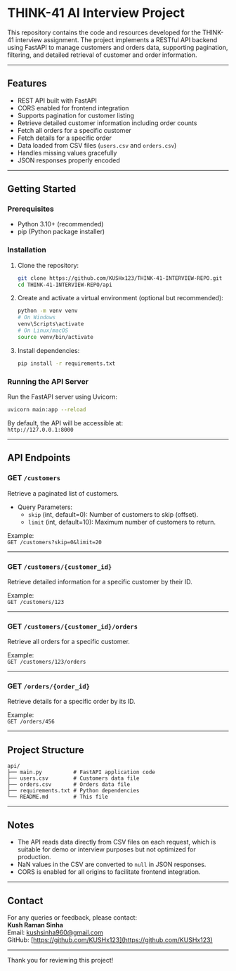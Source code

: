 # THINK-41 AI Interview Project

This repository contains the code and resources developed for the THINK-41 interview assignment. The project implements a RESTful API backend using FastAPI to manage customers and orders data, supporting pagination, filtering, and detailed retrieval of customer and order information.

---

## Features

- REST API built with FastAPI  
- CORS enabled for frontend integration  
- Supports pagination for customer listing  
- Retrieve detailed customer information including order counts  
- Fetch all orders for a specific customer  
- Fetch details for a specific order  
- Data loaded from CSV files (`users.csv` and `orders.csv`)  
- Handles missing values gracefully  
- JSON responses properly encoded  

---

## Getting Started

### Prerequisites

- Python 3.10+ (recommended)  
- pip (Python package installer)  

### Installation

1. Clone the repository:

   ```bash
   git clone https://github.com/KUSHx123/THINK-41-INTERVIEW-REPO.git
   cd THINK-41-INTERVIEW-REPO/api
   ```

2. Create and activate a virtual environment (optional but recommended):

   ```bash
   python -m venv venv
   # On Windows
   venv\Scripts\activate
   # On Linux/macOS
   source venv/bin/activate
   ```

3. Install dependencies:

   ```bash
   pip install -r requirements.txt
   ```

### Running the API Server

Run the FastAPI server using Uvicorn:

```bash
uvicorn main:app --reload
```

By default, the API will be accessible at:  
`http://127.0.0.1:8000`

---

## API Endpoints

### GET `/customers`

Retrieve a paginated list of customers.

- Query Parameters:  
  - `skip` (int, default=0): Number of customers to skip (offset).  
  - `limit` (int, default=10): Maximum number of customers to return.

Example:  
`GET /customers?skip=0&limit=20`

---

### GET `/customers/{customer_id}`

Retrieve detailed information for a specific customer by their ID.

Example:  
`GET /customers/123`

---

### GET `/customers/{customer_id}/orders`

Retrieve all orders for a specific customer.

Example:  
`GET /customers/123/orders`

---

### GET `/orders/{order_id}`

Retrieve details for a specific order by its ID.

Example:  
`GET /orders/456`

---

## Project Structure

```
api/
├── main.py          # FastAPI application code
├── users.csv        # Customers data file
├── orders.csv       # Orders data file
├── requirements.txt # Python dependencies
└── README.md        # This file
```

---

## Notes

- The API reads data directly from CSV files on each request, which is suitable for demo or interview purposes but not optimized for production.  
- NaN values in the CSV are converted to `null` in JSON responses.  
- CORS is enabled for all origins to facilitate frontend integration.

---

## Contact

For any queries or feedback, please contact:  
**Kush Raman Sinha**  
Email: kushsinha960@gmail.com  
GitHub: [https://github.com/KUSHx123](https://github.com/KUSHx123)

---

Thank you for reviewing this project!

